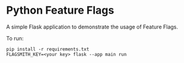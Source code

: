 # Python Feature Flags

A simple Flask application to demonstrate the usage of Feature Flags.

To run:

```
pip install -r requirements.txt
FLAGSMITH_KEY=<your key> flask --app main run
```
